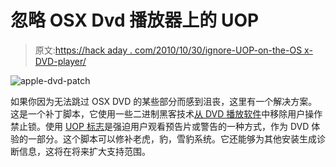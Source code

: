 # 忽略 OSX Dvd 播放器上的 UOP

> 原文:[https://hack aday . com/2010/10/30/ignore-UOP-on-the-OS x-DVD-player/](https://hackaday.com/2010/10/30/ignore-uop-on-the-osx-dvd-player/)

![](../Images/833b41d7c55e951199d6036382445560.png "apple-dvd-patch")

如果你因为无法跳过 OSX DVD 的某些部分而感到沮丧，这里有一个解决方案。这是一个补丁脚本，它使用一些二进制黑客技术[从 DVD 播放软件](http://sites.google.com/site/dvdplayerpatch/)中移除用户操作禁止锁。使用 [UOP 标志](http://en.wikipedia.org/wiki/User_operation_prohibition)是强迫用户观看预告片或警告的一种方式，作为 DVD 体验的一部分。这个脚本可以修补老虎，豹，雪豹系统。它还能够为其他安装生成诊断信息，这将在将来扩大支持范围。